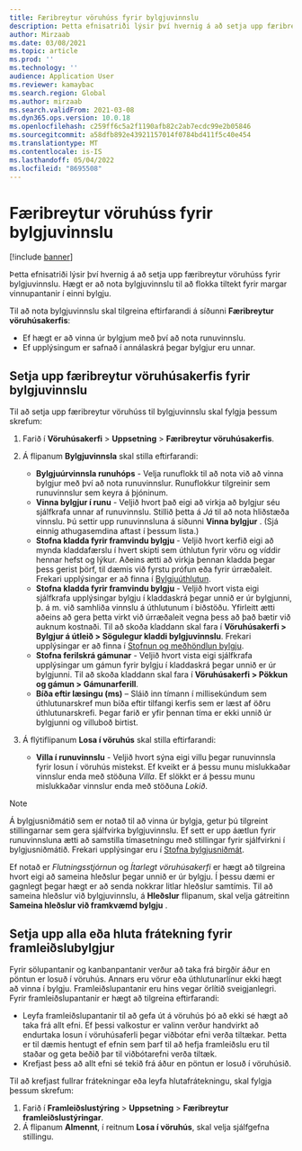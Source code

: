 ```yaml
---
title: Færibreytur vöruhúss fyrir bylgjuvinnslu
description: Þetta efnisatriði lýsir því hvernig á að setja upp færibreytur vöruhúss fyrir bylgjuvinnslu. Hægt er að nota bylgjuvinnslu til að flokka tiltekt fyrir margar vinnupantanir í einni bylgju.
author: Mirzaab
ms.date: 03/08/2021
ms.topic: article
ms.prod: ''
ms.technology: ''
audience: Application User
ms.reviewer: kamaybac
ms.search.region: Global
ms.author: mirzaab
ms.search.validFrom: 2021-03-08
ms.dyn365.ops.version: 10.0.18
ms.openlocfilehash: c259ff6c5a2f1190afb82c2ab7ecdc99e2b05846
ms.sourcegitcommit: a58dfb892e43921157014f0784bd411f5c40e454
ms.translationtype: MT
ms.contentlocale: is-IS
ms.lasthandoff: 05/04/2022
ms.locfileid: "8695508"
---
```

# <a name="warehouse-parameters-for-wave-processing"></a>Færibreytur vöruhúss fyrir bylgjuvinnslu

[!include [banner](../includes/banner.md)]

Þetta efnisatriði lýsir því hvernig á að setja upp færibreytur vöruhúss fyrir bylgjuvinnslu. Hægt er að nota bylgjuvinnslu til að flokka tiltekt fyrir margar vinnupantanir í einni bylgju.

Til að nota bylgjuvinnslu skal tilgreina eftirfarandi á síðunni **Færibreytur vöruhúsakerfis**:

- Ef hægt er að vinna úr bylgjum með því að nota runuvinnslu.
- Ef upplýsingum er safnað í annálaskrá þegar bylgjur eru unnar.

## <a name="set-up-warehouse-management-parameters-for-wave-processing"></a>Setja upp færibreytur vöruhúsakerfis fyrir bylgjuvinnslu

Til að setja upp færibreytur vöruhúss til bylgjuvinnslu skal fylgja þessum skrefum:

1. Farið í **Vöruhúsakerfi** \> **Uppsetning** \> **Færibreytur vöruhúsakerfis**.

1. Á flipanum **Bylgjuvinnsla** skal stilla eftirfarandi:

    - **Bylgjuúrvinnsla runuhóps** - Velja runuflokk til að nota við að vinna bylgjur með því að nota runuvinnslur. Runuflokkur tilgreinir sem runuvinnslur sem keyra á þjóninum.
    - **Vinna bylgjur í runu** - Veljið hvort það eigi að virkja að bylgjur séu sjálfkrafa unnar af runuvinnslu. Stillið þetta á *Já* til að nota hliðstæða vinnslu. Þú settir upp runuvinnsluna á síðunni **Vinna bylgjur** . (Sjá einnig athugasemdina aftast í þessum lista.)
    - **Stofna kladda fyrir framvindu bylgju** - Veljið hvort kerfið eigi að mynda kladdafærslu í hvert skipti sem úthlutun fyrir vöru og víddir hennar hefst og lýkur. Aðeins ætti að virkja þennan kladda þegar þess gerist þörf, til dæmis við fyrstu prófun eða fyrir úrræðaleit. Frekari upplýsingar er að finna í [Bylgjuúthlutun](wave-allocation-method.md).
    - **Stofna kladda fyrir framvindu bylgju** - Veljið hvort vista eigi sjálfkrafa upplýsingar bylgju í kladdaskrá þegar unnið er úr bylgjunni, þ. á m. við samhliða vinnslu á úthlutunum í biðstöðu. Yfirleitt ætti aðeins að gera þetta virkt við úrræðaleit vegna þess að það bætir við auknum kostnaði. Til að skoða kladdann skal fara í **Vöruhúsakerfi \> Bylgjur á útleið \> Sögulegur kladdi bylgjuvinnslu**. Frekari upplýsingar er að finna í [Stofnun og meðhöndlun bylgju](wave-processing.md).
    - **Stofna ferilskrá gámunar** - Veljið hvort vista eigi sjálfkrafa upplýsingar um gámun fyrir bylgju í kladdaskrá þegar unnið er úr bylgjunni. Til að skoða kladdann skal fara í **Vöruhúsakerfi \> Pökkun og gámun \> Gámunarferill**.
    - **Bíða eftir læsingu (ms)** – Sláið inn tímann í millisekúndum sem úthlutunarskref mun bíða eftir tilfangi kerfis sem er læst af öðru úthlutunarskrefi. Þegar farið er yfir þennan tíma er ekki unnið úr bylgjunni og villuboð birtist.

1. Á flýtiflipanum **Losa í vöruhús** skal stilla eftirfarandi:

    - **Villa í runuvinnslu** - Veljið hvort sýna eigi villu þegar runuvinnsla fyrir losun í vöruhús mistekst. Ef kveikt er á þessu munu mislukkaðar vinnslur enda með stöðuna *Villa*. Ef slökkt er á þessu munu mislukkaðar vinnslur enda með stöðuna *Lokið*.

> [!NOTE]
> Á bylgjusniðmátið sem er notað til að vinna úr bylgja, getur þú tilgreint stillingarnar sem gera sjálfvirka bylgjuvinnslu. Ef sett er upp áætlun fyrir runuvinnsluna ætti að samstilla tímasetningu með stillingar fyrir sjálfvirkni í bylgjusniðmátið. Frekari upplýsingar eru í [Stofna bylgjusniðmát](wave-templates.md).
>
> Ef notað er *Flutningsstjórnun* og *Ítarlegt vöruhúsakerfi* er hægt að tilgreina hvort eigi að sameina hleðslur þegar unnið er úr bylgju. Í þessu dæmi er gagnlegt þegar hægt er að senda nokkrar litlar hleðslur samtímis. Til að sameina hleðslur við bylgjuvinnslu, á **Hleðslur** flipanum, skal velja gátreitinn **Sameina hleðslur við framkvæmd bylgju** .</P>

## <a name="set-up-full-or-partial-reservation-for-production-waves"></a>Setja upp alla eða hluta frátekning fyrir framleiðslubylgjur

Fyrir sölupantanir og kanbanpantanir verður að taka frá birgðir áður en pöntun er losuð í vöruhús. Annars eru vörur eða úthlutunarlínur ekki hægt að vinna í bylgju. Framleiðslupantanir eru hins vegar örlítið sveigjanlegri. Fyrir framleiðslupantanir er hægt að tilgreina eftirfarandi:

- Leyfa framleiðslupantanir til að gefa út á vöruhús þó að ekki sé hægt að taka frá allt efni. Ef þessi valkostur er valinn verður handvirkt að endurtaka losun í vöruhúsaferli þegar viðbótar efni verða tiltækar. Þetta er til dæmis hentugt ef efnin sem þarf til að hefja framleiðslu eru til staðar og geta beðið þar til viðbótarefni verða tiltæk.
- Krefjast þess að allt efni sé tekið frá áður en pöntun er losuð í vöruhúsið.

Til að krefjast fullrar frátekningar eða leyfa hlutafrátekningu, skal fylgja þessum skrefum:

1. Farið í **Framleiðslustýring** \> **Uppsetning** \> **Færibreytur framleiðslustýringar**.
1. Á flipanum **Almennt**, í reitnum **Losa í vöruhús**, skal velja sjálfgefna stillingu.
